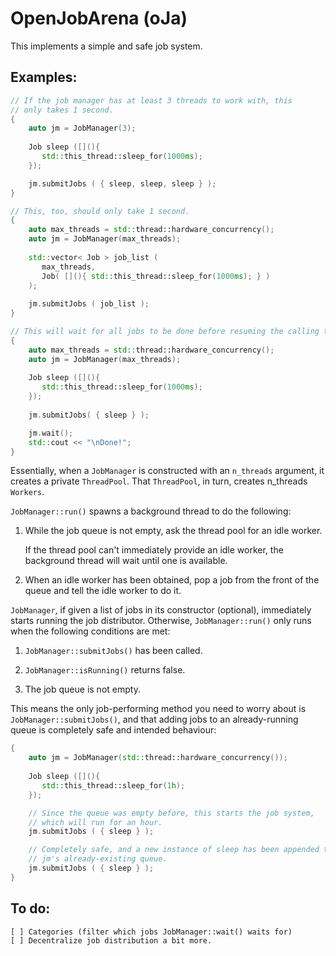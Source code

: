 # OpenJobArena (oJa)

This implements a simple and safe job system.

## Examples:

```c++
// If the job manager has at least 3 threads to work with, this 
// only takes 1 second.
{
    auto jm = JobManager(3);
    
    Job sleep ([](){ 
       std::this_thread::sleep_for(1000ms);
    });

    jm.submitJobs ( { sleep, sleep, sleep } );
}

// This, too, should only take 1 second.
{
    auto max_threads = std::thread::hardware_concurrency(); 
    auto jm = JobManager(max_threads);
    
    std::vector< Job > job_list (
       max_threads,
       Job( [](){ std::this_thread::sleep_for(1000ms); } )
    );
     
    jm.submitJobs ( job_list );
}

// This will wait for all jobs to be done before resuming the calling thread.
{
    auto max_threads = std::thread::hardware_concurrency(); 
    auto jm = JobManager(max_threads);
    
    Job sleep ([](){ 
       std::this_thread::sleep_for(1000ms);
    });
    
    jm.submitJobs( { sleep } );

    jm.wait();
    std::cout << "\nDone!";
}
``` 

Essentially, when a ``JobManager`` is constructed with an ``n_threads`` argument, it creates a private ``ThreadPool``.
That ``ThreadPool``, in turn, creates n_threads ``Workers``. 

``JobManager::run()`` spawns a background thread to do the following:
1) While the job queue is not empty, ask the thread pool for an idle worker. 
   
    If the thread pool can't immediately provide an idle worker, the background thread will wait until one is available. 

2) When an idle worker has been obtained, pop a job from the front of the queue and tell the idle worker to do it.





``JobManager``, if given a list of jobs in its constructor (optional), immediately starts running the job distributor.
Otherwise, ``JobManager::run()`` only runs when the following conditions are met:
1) ``JobManager::submitJobs()`` has been called.

2) ``JobManager::isRunning()`` returns false.

3) The job queue is not empty.

This means the only job-performing method you need to worry about is ``JobManager::submitJobs()``, and that adding jobs to an already-running queue is completely safe and intended behaviour: 
```c++
{
    auto jm = JobManager(std::thread::hardware_concurrency());
    
    Job sleep ([](){ 
       std::this_thread::sleep_for(1h);
    });

    // Since the queue was empty before, this starts the job system, 
    // which will run for an hour.
    jm.submitJobs ( { sleep } ); 

    // Completely safe, and a new instance of sleep has been appended to
    // jm's already-existing queue.
    jm.submitJobs ( { sleep } ); 
}
```


## To do: 
    
    [ ] Categories (filter which jobs JobManager::wait() waits for)
    [ ] Decentralize job distribution a bit more.
